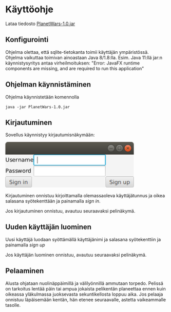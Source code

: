 # Käyttöohje

Lataa tiedosto [PlanetWars-1.0.jar](https://github.com/jaakko-paavola/planet-wars/releases/download/Loppupalautus/PlanetWars-1.0.jar)
## Konfigurointi

Ohjelma olettaa, että sqlite-tietokanta toimii käyttäjän ympäristössä. Ohjelma vaikuttaa toimivan ainoastaan Java 8/1.8:lla. Esim. Java 11:llä jar:n käynnistysyritys antaa virheilmoituksen: "Error: JavaFX runtime components are missing, and are required to run this application"

## Ohjelman käynnistäminen

Ohjelma käynnistetään komennolla 

```
java -jar PlanetWars-1.0.jar
```

## Kirjautuminen

Sovellus käynnistyy kirjautumisnäkymään:

<img src="https://github.com/Jakoviz/ot-harjoitustyo/blob/master/dokumentaatio/Screenshot%20from%202019-12-10%2001-12-58.png" width="400">

Kirjautuminen onnistuu kirjoittamalla olemassaoleva käyttäjätunnus ja oikea salasana syötekenttään ja painamalla _sign in_.

Jos kirjautuminen onnistuu, avautuu seuraavaksi pelinäkymä.

## Uuden käyttäjän luominen

Uusi käyttäjä luodaan syöttämällä käyttäjänimi ja salasana syötekenttiin ja painamalla _sign up_

Jos käyttäjän luominen onnistuu, avautuu seuraavaksi pelinäkymä.

## Pelaaminen

Alusta ohjataan nuolinäppäimillä ja välilyönnillä ammutaan torpedo. Pelissä on tarkoitus lentää päin tai ampua jokaista pelikentän planeettaa ennen kuin oikeassa yläkulmassa juoksevasta sekuntikellosta loppuu aika. Jos pelaaja onnistuu läpäisemään kentän, hän etenee seuraavalle, astetta vaikeammalle tasolle.
